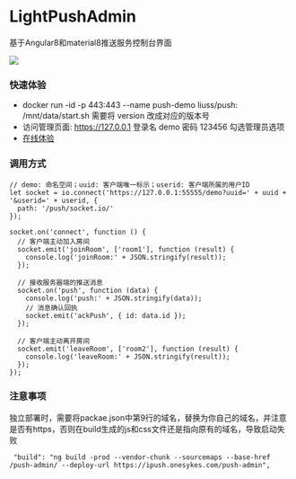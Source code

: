 # LightPushAdmin

基于Angular8和material8推送服务控制台界面

<img src="https://raw.githubusercontent.com/liutian/light-push-admin/master/doc/manual-1.gif" />

### 快速体验
- docker run -id -p 443:443 --name push-demo liuss/push:<version> /mnt/data/start.sh 需要将 version 改成对应的版本号
- 访问管理页面: https://127.0.0.1 登录名 demo 密码 123456 勾选管理员选项
- [在线体验](https://39.104.57.212:55555/)

### 调用方式
```
// demo: 命名空间；uuid: 客户端唯一标示；userid: 客户端所属的用户ID
let socket = io.connect('https://127.0.0.1:55555/demo?uuid=' + uuid + '&userid=' + userid, {
  path: '/push/socket.io/'
});

socket.on('connect', function () {
  // 客户端主动加入房间
  socket.emit('joinRoom', ['room1'], function (result) {
    console.log('joinRoom:' + JSON.stringify(result));
  });
  
  // 接收服务器端的推送消息
  socket.on('push', function (data) {
    console.log('push:' + JSON.stringify(data));
    // 消息确认回执
    socket.emit('ackPush', { id: data.id });
  });
  
  // 客户端主动离开房间
  socket.emit('leaveRoom', ['room2'], function (result) {
    console.log('leaveRoom:' + JSON.stringify(result));
  });
});
```

### 注意事项
独立部署时，需要将packae.json中第9行的域名，替换为你自己的域名，并注意是否有https，否则在build生成的js和css文件还是指向原有的域名，导致启动失败
```
 "build": "ng build -prod --vendor-chunk --sourcemaps --base-href /push-admin/ --deploy-url https://ipush.onesykes.com/push-admin",
```

